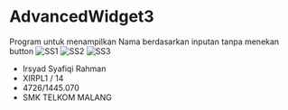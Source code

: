# AdvancedWidget3

Program untuk menampilkan Nama berdasarkan inputan tanpa menekan button
![SS1](http://s13.postimg.org/s69786z8n/Screenshot_2016_09_25_12_28_02_1.png)
![SS2](http://s22.postimg.org/lt8eudqs1/Screenshot_2016_09_25_12_27_58_1.png)
![SS3](http://s9.postimg.org/4q8jbetxb/Screenshot_2016_09_25_12_28_13_1.png)

- Irsyad Syafiqi Rahman
- XIRPL1 / 14
- 4726/1445.070
- SMK TELKOM MALANG
